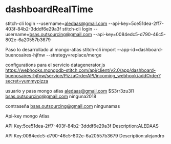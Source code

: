 # dashboardRealTime


stitch-cli login --username=aledaas@gmail.com --api-key=5ce51dea-2ff7-403f-84b2-3dddf6e29a3f
stitch-cli login --username=bsas.outsourcing@gmail.com --api-key=0084edc5-d790-46c5-802e-6a20557b3679

Paso lo desarrollado al mongo-atlas
stitch-cli import --app-id=dashboard-buenosaires-hjfnw --strategy=replace/merge

configurations para el servicio datagenerator.js
https://webhooks.mongodb-stitch.com/api/client/v2.0/app/dashboard-buenosaires-hjfnw/service/PizzaOrderAPI/incoming_webhook/addOrder?secret=yummypizza

usuario y pass mongo atlas
aledaas@gmail.com
$S3rr3zu3l1
bsas.outsourcing@gmail.com
ninguna2018

contraseña bsas.outsourcing@gmail.com  ningunamas


Api-key mongo Atlas

API Key:5ce51dea-2ff7-403f-84b2-3dddf6e29a3f
Description:ALEDAAS

API Key:0084edc5-d790-46c5-802e-6a20557b3679
Description:alejandro

